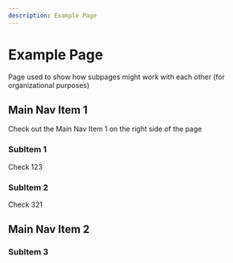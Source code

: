 ```yaml
---
description: Example Page
---
```


# Example Page

Page used to show how subpages might work with each other (for organizational purposes)



## Main Nav Item 1

Check out the Main Nav Item 1 on the right side of the page

### SubItem 1

Check 123

### SubItem 2

Check 321

## Main Nav Item 2

### SubItem 3
